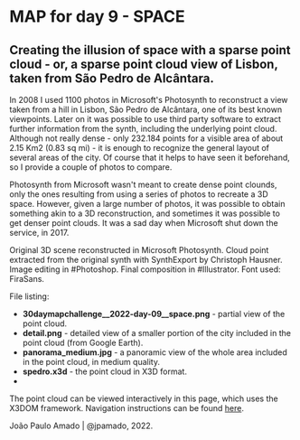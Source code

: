 <h1>MAP for day 9 - SPACE</h1>
<h2>Creating the illusion of space with a sparse point cloud - or, a sparse point cloud view of Lisbon, taken from São Pedro de Alcântara.</h2>
<p>In 2008 I used 1100 photos in Microsoft's Photosynth to reconstruct a view taken from a hill in Lisbon, São Pedro de Alcântara, one of its best known viewpoints. Later on it was possible to use third party software to extract further information from the synth, including the underlying point cloud. Although not really dense - only 232.184 points for a visible area of about 2.15 Km2 (0.83 sq mi) - it is enough to recognize the general layout of several areas of the city. Of course that it helps to have seen it beforehand, so I provide a couple of photos to compare.</p>
<p>Photosynth from Microsoft wasn't meant to create dense point clounds, only the ones resulting from using a series of photos to recreate a 3D space. However, given a large number of photos, it was possible to obtain something akin to a 3D reconstruction, and sometimes it was possible to get denser point clouds. It was a sad day when Microsoft shut down the service, in 2017.</p>
<p>Original 3D scene reconstructed in Microsoft Photosynth. Cloud point extracted from the original synth with SynthExport by Christoph Hausner. Image editing in #Photoshop. Final composition in #Illustrator. Font used: FiraSans.</p>

<p>File listing:</p>
<ul>
  <li><b>30daymapchallenge__2022-day-09__space.png</b> - partial view of the point cloud.</li>
  <li><b>detail.png</b> - detailed view of a smaller portion of the city included in the point cloud (from Google Earth).</li>
  <li><b>panorama_medium.jpg</b> - a panoramic view of the whole area included in the point cloud, in medium quality.</li>
  <li><b>spedro.x3d</b> - the point cloud in X3D format.<li>
</ul>

<p>The point cloud can be viewed interactively in this page, which uses the X3DOM framework. Navigation instructions can be found <a href="https://doc.x3dom.org/tutorials/animationInteraction/navigation/index.html">here</a>.<p>
<p>João Paulo Amado | @jpamado, 2022.</p>
